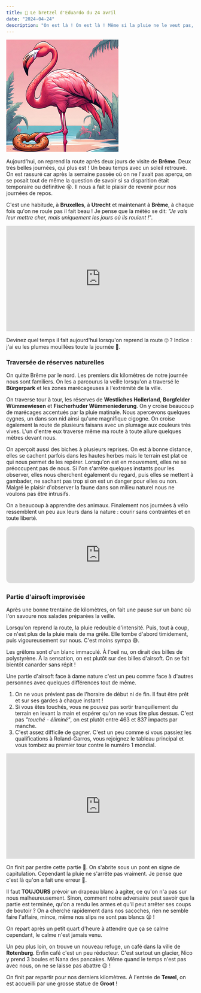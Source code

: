 ```yaml
---
title: 🥨 Le bretzel d'Eduardo du 24 avril
date: "2024-04-24"
description: "On est là ! On est là ! Même si la pluie ne le veut pas, nous on est là !"
---
```


![Bretzel d'Eduardo](../bretzel_eduardo.png)

Aujourd'hui, on reprend la route après deux jours de visite de **Brême**. Deux très belles journées, qui plus est ! Un beau temps avec un soleil retrouvé. On est rassuré car après la semaine passée où on ne l'avait pas aperçu, on se posait tout de même la question de savoir si sa disparition était temporaire ou définitive 😮. Il nous a fait le plaisir de revenir pour nos journées de repos.

C'est une habitude, à **Bruxelles**, à **Utrecht** et maintenant à **Brême**, à chaque fois qu'on ne roule pas il fait beau ! Je pense que la météo se dit: *"Je vais leur mettre cher, mais uniquement les jours où ils roulent !*".

<div style="width: 100%; height: 0; position: relative; padding-bottom: 56%;"><iframe src="https://giphy.com/embed/fcK30LKXjG6Tm" style="top: 0; left: 0; width: 100%; height: 100%; position: absolute; border: 0;" allowfullscreen scrolling="no" allow="encrypted-media;" class="giphy-embed"></iframe></div>

Devinez quel temps il fait aujourd'hui lorsqu'on reprend la route 🙄 ? Indice : j'ai eu les plumes mouillées toute la journée 🦩.

### Traversée de réserves naturelles 

On quitte Brême par le nord. Les premiers dix kilomètres de notre journée nous sont familiers. On les a parcourus la veille lorsqu'on a traversé le **Bürgerpark** et les zones marécageuses à l'extrémité de la ville.

On traverse tour à tour, les réserves de **Westliches Hollerland**, 
**Borgfelder Wümmewiesen** et
**Fischerhuder Wümmeniederung**. On y croise beaucoup de marécages accentués par la pluie matinale. Nous apercevons quelques cygnes, un dans son nid ainsi qu'une magnifique cigogne. On croise également la route de plusieurs faisans avec un plumage aux couleurs très vives. L'un d'entre eux traverse même ma route à toute allure quelques mètres devant nous.

On aperçoit aussi des biches à plusieurs reprises. On est à bonne distance, elles se cachent parfois dans les hautes herbes mais le terrain est plat ce qui nous permet de les repérer. Lorsqu'on est en mouvement, elles ne se préoccupent pas de nous. Si l'on s'arrête quelques instants pour les observer, elles nous cherchent également du regard, puis elles se mettent à gambader, ne sachant pas trop si on est un danger pour elles ou non. Malgré le plaisir d'observer la faune dans son milieu naturel nous ne voulons pas être intrusifs.

On a beaucoup à apprendre des animaux. Finalement nos journées à vélo ressemblent un peu aux leurs dans la nature : courir sans contraintes et en toute liberté.

<iframe style="border-radius:12px" src="https://open.spotify.com/embed/track/1wXuogT7bvqnhuWzDBNOdV?utm_source=generator" width="100%" height="152" frameBorder="0" allow="autoplay; clipboard-write; encrypted-media; picture-in-picture" loading="lazy"></iframe>

### Partie d'airsoft improvisée
Après une bonne trentaine de kilomètres, on fait une pause sur un banc où l'on savoure nos salades préparées la veille. 

Lorsqu'on reprend la route, la pluie redouble d'intensité. Puis, tout à coup, ce n'est plus de la pluie mais de ma grêle. Elle tombe d'abord timidement, puis vigoureusement sur nous. C'est moins sympa 😅.

Les grêlons sont d'un blanc immaculé. À l'oeil nu, on dirait des billes de polystyrène. À la sensation, on est plutôt sur des billes d'airsoft. On se fait bientôt canarder sans répit !

Une partie d'airsoft face à dame nature c'est un peu comme face à d'autres personnes avec quelques différences tout de même.

1. On ne vous prévient pas de l'horaire de début ni de fin. Il faut être prêt et sur ses gardes à chaque instant !
2. Si vous êtes touchés, vous ne pouvez pas sortir tranquillement du terrain en levant la main et espérer qu'on ne vous tire plus dessus. C'est pas *"touché - éliminé"*, on est plutôt entre 463 et 837 impacts par manche.
3. C'est assez difficile de gagner. C'est un peu comme si vous passiez les qualifications à Roland-Garros, vous rejoignez le tableau principal et vous tombez au premier tour contre le numéro 1 mondial.

<div style="width: 100%; height: 0; position: relative; padding-bottom: 56%;"><iframe src="https://giphy.com/embed/kVaj8JXJcDsqs" style="top: 0; left: 0; width: 100%; height: 100%; position: absolute; border: 0;" allowfullscreen scrolling="no" allow="encrypted-media;" class="giphy-embed"></iframe></div>

On finit par perdre cette partie 🫤. On s'abrite sous un pont en signe de capitulation. Cependant la pluie ne s'arrête pas vraiment. Je pense que c'est là qu'on a fait une erreur 🤔. 

Il faut **TOUJOURS** prévoir un drapeau blanc à agiter, ce qu'on n'a pas sur nous malheureusement. Sinon, comment notre adversaire peut savoir que la partie est terminée, qu'on a rendu les armes et qu'il peut arrêter ses coups de boutoir ? On a cherché rapidement dans nos sacoches, rien ne semble faire l'affaire, mince, même nos slips ne sont pas blancs 😫 !

On repart après un petit quart d'heure à attendre que ça se calme cependant, le calme n'est jamais venu. 

Un peu plus loin, on trouve un nouveau refuge, un café dans la ville de **Rotenburg**. Enfin café c'est un peu réducteur. C'est surtout un glacier, Nico y prend 3 boules et Nana des pancakes. Même quand le temps n'est pas avec nous, on ne se laisse pas abattre 😉 !

On finit par repartir pour nos derniers kilomètres. À l'entrée de **Tewel**, on est accueilli par une grosse statue de **Groot** ! 
